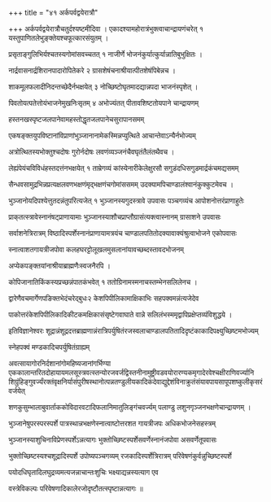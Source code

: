 +++
title = "४१ अर्कपर्वद्वयेरात्रौ"

+++
अर्कपर्वद्वयेरात्रौचतुर्दश्यष्टमीदिवा । एकादश्यामहोरात्रंभुक्‍त्वाचान्द्रायणंचरेत्‌ १ यस्तुपाणितलेभुङ्‌क्तेयश्चफूत्कारसंयुतम्‌ ।

प्रसृताङ्‌गुलिभिर्यश्चतस्यगोमांसवच्चतत्‌ १ नाजीर्णे भोजनंकुर्यात्कुर्यान्नातिबुभुक्षितः ।

नार्द्रवासनार्द्रशिरानपादारोपितेकरे २ ग्रासशेषंचनाश्रीयात्पीतशेषंपिबेन्नच ।

शाकमूलफलादीनिदन्तच्छेदैर्नभक्षयेत्‌ ३ नोच्छिष्टोघृतमादद्यान्नपदा भाजनंस्पृशेत्‌ ।

पिवतोयत्पतेत्तोयंभाजनेमुखनिःसृतम्‌ ४ अभोज्यंतत्‌ पीतावशिष्टतोयपाने चान्द्रायणम्‌

हस्तनखस्पृष्टजलपानेवामहस्तोद्धृतजलपानेचसुरापानसमम्‌

एकषङ्‌क्तयुपविष्टानांविप्राणांभुञ्जानानामेकस्मिन्नप्युत्थिते आचान्तेवाऽन्यैर्नभोज्यम्‌

अत्रोत्थितस्यभोक्‍तुश्चदोषः गुरोर्नदोषः लवणंव्यञ्जनंचैवघृतंतैलंतथैवच ।

लेह्यंपेयंचविविधंहस्तदत्तंनभक्षयेत्‌ १ ताम्रेगव्यं कांस्येनारीकेलेक्षुरसौ सगुडंदधिसगुडमार्द्रकंचमद्यसमम्‌

सैन्धवसामुद्रभिन्नप्रत्यक्षलवणभक्षणंमृद्भक्षणंचगोमांससमम्‌ उदक्यामपिचाण्डालंश्वानंकुक्कुटमेवच ।

भुञ्जानोयदिपश्येत्तुतदन्नंतुपरित्यजेत्‌ १ भुञ्जानस्यगुदस्त्रावे उपवासः पञ्चगव्यंच आपोशनोत्तरंप्राणाहुतेः

प्राक्‌तत्स्त्रावेस्नानंषट्‌प्राणायामाः भुञ्जानस्याशौचप्राप्तौग्रासंत्यक्‍त्वास्नानम्‌ ग्रासाशने उपवासः

सर्वाशनेत्रिरात्रम्‌ विष्ठादिस्पर्शेस्नानंप्राणायामत्रयंच चाण्डालपतितोदक्यावाक्यंश्रुत्वाभोजने एकोपवासः

स्नात्वाशतगायत्रीजपोवा कलहघरट्टोलूखलमुसलानांयावच्छब्दस्तावदभोजनम्‌

अप्येकपङ्‌क्तयांनाश्रीयाब्राह्मणैःस्वजनैरपि ।

कोपिजानातिकिंकस्यप्रच्छन्नंपातकंभवेत्‌ १ ततोग्रिनामस्मनाचस्तम्भेनसलिलेनच ।

द्वारेणैवचमार्गेणपङि‌क्तभेदंचरेद्‌बुधः२ केशपिपीलिकामाक्षिकाभिः सहपक्वमन्नंत्यजेदेव

पाकोत्तरंकेशपिपीलिकादिकीटकमक्षिकासंसृष्टेगवाघाते वान्ने सलिलंभस्ममृद्वापिप्रक्षेप्तव्यंविशुद्धये ।

इतिविज्ञानेश्वरः शूद्रान्नंशूद्रदत्तब्राह्मणान्नंरात्रिपर्युषितंरजस्वलाचाण्डालपतितादिदृष्टंकाकादिपक्ष्युच्छिष्टमभोज्यम्‌

स्नेहपक्वं मण्डकादिचपर्युषितंग्राह्यम्‌

अवत्सायागोरनिर्दशानांगोमहिष्यजानांगर्भिण्या एककालान्तरितदोहायायमलसूस्त्रवत्स्तन्योरजवर्जद्विस्तनीनामुष्ट्रीवडवयोरारण्यकमृगादेरवेश्चक्षीराणिवर्ज्यानि शिग्रुंहिङ्‌गुवर्ज्यंरक्तंवृक्षनिर्यासंपुरीषस्थानोत्पन्नतण्डुलीयकादिकंदेवाद्युद्देशंविनाक्रुतंसंयावपायसापूपशष्कुलीकृसरंवर्जयेत्‌

शणकुसुम्भालाबुवार्ताककोविदारवटादिफलानिमातुलिङ्‌गंचवर्ज्यम्‌ पलाण्डु लशुनगृञ्जनभक्षणेचान्द्रायणम्‌ ।

भुञ्जानेषुपरस्परस्पर्शे पात्रस्थान्नभक्षणेस्नात्वाष्टोत्तरशत गायत्रीजपः अधिकभोजनेसहस्त्रम्‌

भुञ्जानस्याशुचिनाविप्रेणस्पर्शेऽन्नत्यागः भुक्तोच्छिष्टस्पर्शेसवर्णेस्नानंजपोवा असवर्णेतूपवासः

भुक्तोच्छिष्टस्यश्चशूद्रादिस्पर्शे उपोष्यपञ्चगव्यम्‌ रजकादिस्पर्शेत्रिरात्रम्‌ परिवेषणंकुर्वन्नुच्छिष्टस्पर्शे

पयोदधिघृतादिलघुद्रव्यमत्यजन्नाचान्तःशुचिः भक्ष्याद्यन्नस्यत्याग एव

वस्त्रेविकल्पः परिवेषणादिकालेरजोदृष्टौतत्स्पृष्टान्नत्यागः ॥
